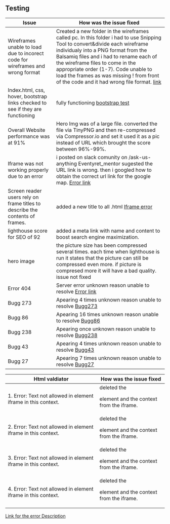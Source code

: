 ## Testing

**Issue**       |       **How was the issue fixed** 
----------------|-------------------------------------|
Wireframes unable to load due to incorect code for wireframes and wrong format | Created a new folder in the wireframes called pc. In this folder i had to use Snipping Tool to convert&divide each wireframe individualy into a PNG format from the Balsamiq files and i had to rename each of the wireframe files to come in the appropriate order (1-7). Code unable to load the frames as was missing ! from front of the code and it had wrong file format. [link](/assets/testings/PNG.PNG)
Index.html, css, hover, bootstrap links checked to see if they are functioning | fully functioning [bootstrap test](/assets/testings/links.PNG)
Overall Website performance was at 91% | Hero Img was of a large file. converted the file via TinyPNG and then re-compressed via Compressor.io and set it used it as a pic instead of URL which brought the score between 96%-99%.
Iframe was not working properly due to an error | i posted on slack comunity on /ask-us-anything Eventyret_mentor sugested the URL link is wrong. then i googled how to obtain the correct url link for the google map. [Error link](/assets/testings/error1-iframe.PNG)
Screen reader users rely on frame titles to describe the contents of frames. | added a new title to all .html [Iframe error](/assets/testings/html-iframe.PNG)
lighthouse score for SEO of 92 | added a meta link with name and content to boost search engine maximization.
hero image | the picture size has been compressed several times. each time when lighthouse is run it states that the picture can still be compressed even more. if picture is compresed more it will have a bad quality. issue not fixed
Error 404 | Server error unknown reason unable to resolve [Error link](/assets/testings/server-error.PNG)
Bugg 273 | Apearing 4 times unknown reason unable to resolve [Bugg273](/assts/testings/bug273.PNG)
Bugg 86 | Apearing 16 times unknown reason unable to resolve [Bugg86](/assts/testings/bugg86.PNG)
Bugg 238 | Apearing once unknown reason unable to resolve [Bugg238](/assts/testings/bugg238.PNG)
Bugg 43 | Apearing 4 times unknown reason unable to resolve [Bugg43](/assts/testings/bugg43.PNG)
Bugg 27 | Apearing 7 times unknown reason unable to resolve [Bugg27](/assts/testings/bugg27.PNG)







**Html valdiator**  | **How was the issue fixed** 
--------------------|----------------------------|
1. Error: Text not allowed in element iframe in this context.| deleted the <p> element and the context from the iframe.
2. Error: Text not allowed in element iframe in this context. | deleted the <p> element and the context from the iframe.
3. Error: Text not allowed in element iframe in this context. | deleted the <p> element and the context from the iframe.
4. Error: Text not allowed in element iframe in this context. | deleted the <p> element and the context from the iframe.
[Link for the error Description](/assets/testings/html-classes.PNG)

